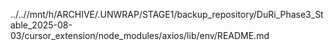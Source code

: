 ../..//mnt/h/ARCHIVE/.UNWRAP/STAGE1/backup_repository/DuRi_Phase3_Stable_2025-08-03/cursor_extension/node_modules/axios/lib/env/README.md